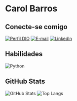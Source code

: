 # Carol Barros

## Conecte-se comigo
[![Perfil DIO](https://img.shields.io/badge/-Meu%20Perfil%20na%20DIO-30A3DC?style=for-the-badge)](https://web.dio.me/users//carolbarros_dau/)
[![E-mail](https://img.shields.io/badge/-Email-000?style=for-the-badge&logo=microsoft-outlook&logoColor=fff)](mailto:carolbarros.dau@gmail.com)
[![LinkedIn](https://img.shields.io/badge/-LinkedIn-000?style=for-the-badge&logo=linkedin&logoColor=fff)](https://www.linkedin.com/in/ana-carolina-barros-20245123/)

## Habilidades
![Python](https://img.shields.io/badge/Python-000?style=for-the-badge&logo=python&logoColor=fff)
## GitHub Stats
![GitHub Stats](https://github-readme-stats.vercel.app/api?username=acarolbarros&theme=transparent&bg_color=000&border_color=30A3DC&show_icons=true&icon_color=30A3DC&title_color=E94D5F&text_color=FFF)
![Top Langs](https://github-readme-stats-git-masterrstaa-rickstaa.vercel.app/api/top-langs/?username=acarolbarros&bg_color=000&border_color=30A3DC&title_color=E94D5F&text_color=FFF)